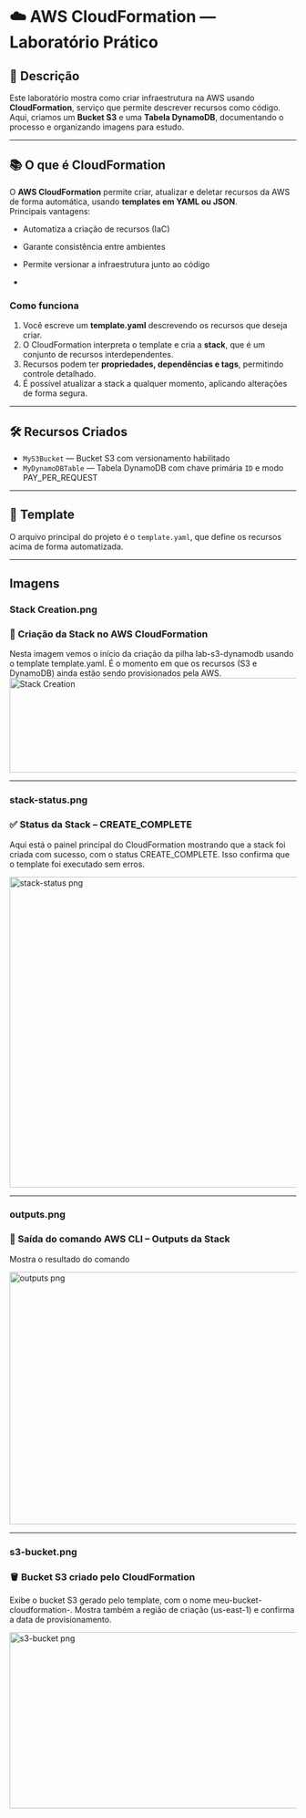 # ☁️ AWS CloudFormation — Laboratório Prático

## 🧩 Descrição
Este laboratório mostra como criar infraestrutura na AWS usando **CloudFormation**, serviço que permite descrever recursos como código.  
Aqui, criamos um **Bucket S3** e uma **Tabela DynamoDB**, documentando o processo e organizando imagens para estudo.

---

## 📚 O que é CloudFormation
O **AWS CloudFormation** permite criar, atualizar e deletar recursos da AWS de forma automática, usando **templates em YAML ou JSON**.  
Principais vantagens:
- Automatiza a criação de recursos (IaC)  
- Garante consistência entre ambientes  
- Permite versionar a infraestrutura junto ao código

- 
### Como funciona
1. Você escreve um **template.yaml** descrevendo os recursos que deseja criar.  
2. O CloudFormation interpreta o template e cria a **stack**, que é um conjunto de recursos interdependentes.  
3. Recursos podem ter **propriedades, dependências e tags**, permitindo controle detalhado.  
4. É possível atualizar a stack a qualquer momento, aplicando alterações de forma segura.

---

## 🛠️ Recursos Criados
- `MyS3Bucket` — Bucket S3 com versionamento habilitado  
- `MyDynamoDBTable` — Tabela DynamoDB com chave primária `ID` e modo PAY_PER_REQUEST  

---

## 🧾 Template
O arquivo principal do projeto é o `template.yaml`, que define os recursos acima de forma automatizada.

---

## Imagens

### Stack Creation.png
### 📘 Criação da Stack no AWS CloudFormation

Nesta imagem vemos o início da criação da pilha lab-s3-dynamodb usando o template template.yaml. É o momento em que os recursos (S3 e DynamoDB) ainda estão sendo provisionados pela AWS.
<img width="1773" height="166" alt="Stack Creation" src="https://github.com/user-attachments/assets/b9a390b5-d4a0-4d25-bafd-bd8d686b42ce" />

---



### stack-status.png
### ✅ Status da Stack – CREATE_COMPLETE
Aqui está o painel principal do CloudFormation mostrando que a stack foi criada com sucesso, com o status CREATE_COMPLETE. Isso confirma que o template foi executado sem erros.

<img width="1298" height="545" alt="stack-status png" src="https://github.com/user-attachments/assets/232869a9-e39b-4702-8c30-4b19f591cc45" />

---


### outputs.png
### 🧾 Saída do comando AWS CLI – Outputs da Stack
 Mostra o resultado do comando

<img width="724" height="443" alt="outputs png" src="https://github.com/user-attachments/assets/4aee1c91-8d8f-48e2-812f-2b27f45d462f" />

---

### s3-bucket.png
### 🪣 Bucket S3 criado pelo CloudFormation
Exibe o bucket S3 gerado pelo template, com o nome meu-bucket-cloudformation-<AccountID>.
Mostra também a região de criação (us-east-1) e confirma a data de provisionamento.

<img width="989" height="309" alt="s3-bucket png" src="https://github.com/user-attachments/assets/d3a545e5-caaf-4e54-9a25-53a91e0c6c44" />





